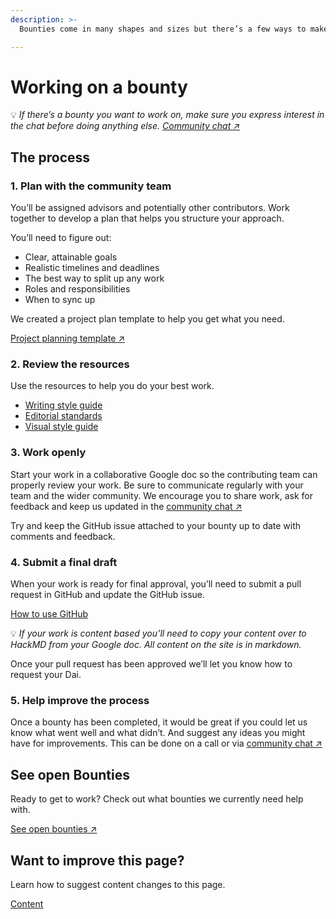 ```yaml
---
description: >-
  Bounties come in many shapes and sizes but there’s a few ways to make sure things run smoothly. Here’s what we recommend.

---
```


# Working on a bounty


💡 _If there’s a bounty you want to work on, make sure you express interest in the chat before doing anything else.
[Community chat ↗](https://chat.makerdao.com/channel/community-development "Community development chat")_

## The process

### 1. Plan with the community team
You’ll be assigned advisors and potentially other contributors. Work together to develop a plan that helps you structure your approach.

You’ll need to figure out:

- Clear, attainable goals
- Realistic timelines and deadlines
- The best way to split up any work
- Roles and responsibilities
- When to sync up

We created a project plan template to help you get what you need.

[Project planning template ↗](https://bit.ly/comm-dev-project-planning-template)

### 2. Review the resources
Use the resources to help you do your best work.

- [Writing style guide](../contributing/writing-style-guide.md)
- [Editorial standards](../contributing/reviewer-guide.md)
- [Visual style guide](../contributing/visual-style-guide.md)

### 3. Work openly
Start your work in a collaborative Google doc so the contributing team can properly review your work. Be sure to communicate regularly with your team and the wider community. We encourage you to share work, ask for feedback and keep us updated in the [community chat ↗](https://chat.makerdao.com/channel/community-development "Community development chat")

Try and keep the GitHub issue attached to your bounty up to date with comments and feedback.

### 4. Submit a final draft
When your work is ready for final approval, you’ll need to submit a pull request in GitHub and update the GitHub issue.

[How to use GitHub](/content/using-github)

💡 _If your work is content based you’ll need to copy your content over to HackMD from your Google doc. All content on the site is in markdown._

Once your pull request has been approved we’ll let you know how to request your Dai.

### 5. Help improve the process
Once a bounty has been completed, it would be great if you could let us know what went well and what didn’t. And suggest any ideas you might have for improvements. This can be done on a call or via [community chat ↗](https://chat.makerdao.com/channel/community-development "Community development chat")

## See open Bounties
Ready to get to work? Check out what bounties we currently need help with.

[See open bounties ↗](https://github.com/makerdao/community/projects/2?card_filter_query=label%3A%22help+wanted%22 "To all open bounties")

## Want to improve this page?
Learn how to suggest content changes to this page.

[Content](./content.md)
